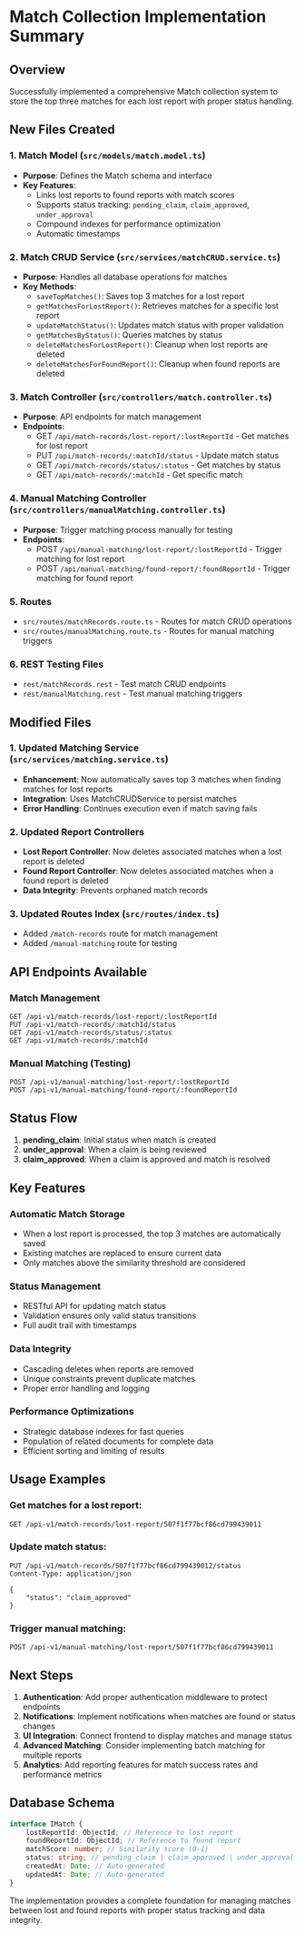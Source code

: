 # Match Collection Implementation Summary

## Overview

Successfully implemented a comprehensive Match collection system to store the top three matches for each lost report with proper status handling.

## New Files Created

### 1. Match Model (`src/models/match.model.ts`)

-   **Purpose**: Defines the Match schema and interface
-   **Key Features**:
    -   Links lost reports to found reports with match scores
    -   Supports status tracking: `pending_claim`, `claim_approved`, `under_approval`
    -   Compound indexes for performance optimization
    -   Automatic timestamps

### 2. Match CRUD Service (`src/services/matchCRUD.service.ts`)

-   **Purpose**: Handles all database operations for matches
-   **Key Methods**:
    -   `saveTopMatches()`: Saves top 3 matches for a lost report
    -   `getMatchesForLostReport()`: Retrieves matches for a specific lost report
    -   `updateMatchStatus()`: Updates match status with proper validation
    -   `getMatchesByStatus()`: Queries matches by status
    -   `deleteMatchesForLostReport()`: Cleanup when lost reports are deleted
    -   `deleteMatchesForFoundReport()`: Cleanup when found reports are deleted

### 3. Match Controller (`src/controllers/match.controller.ts`)

-   **Purpose**: API endpoints for match management
-   **Endpoints**:
    -   GET `/api/match-records/lost-report/:lostReportId` - Get matches for lost report
    -   PUT `/api/match-records/:matchId/status` - Update match status
    -   GET `/api/match-records/status/:status` - Get matches by status
    -   GET `/api/match-records/:matchId` - Get specific match

### 4. Manual Matching Controller (`src/controllers/manualMatching.controller.ts`)

-   **Purpose**: Trigger matching process manually for testing
-   **Endpoints**:
    -   POST `/api/manual-matching/lost-report/:lostReportId` - Trigger matching for lost report
    -   POST `/api/manual-matching/found-report/:foundReportId` - Trigger matching for found report

### 5. Routes

-   `src/routes/matchRecords.route.ts` - Routes for match CRUD operations
-   `src/routes/manualMatching.route.ts` - Routes for manual matching triggers

### 6. REST Testing Files

-   `rest/matchRecords.rest` - Test match CRUD endpoints
-   `rest/manualMatching.rest` - Test manual matching triggers

## Modified Files

### 1. Updated Matching Service (`src/services/matching.service.ts`)

-   **Enhancement**: Now automatically saves top 3 matches when finding matches for lost reports
-   **Integration**: Uses MatchCRUDService to persist matches
-   **Error Handling**: Continues execution even if match saving fails

### 2. Updated Report Controllers

-   **Lost Report Controller**: Now deletes associated matches when a lost report is deleted
-   **Found Report Controller**: Now deletes associated matches when a found report is deleted
-   **Data Integrity**: Prevents orphaned match records

### 3. Updated Routes Index (`src/routes/index.ts`)

-   Added `/match-records` route for match management
-   Added `/manual-matching` route for testing

## API Endpoints Available

### Match Management

```
GET /api-v1/match-records/lost-report/:lostReportId
PUT /api-v1/match-records/:matchId/status
GET /api-v1/match-records/status/:status
GET /api-v1/match-records/:matchId
```

### Manual Matching (Testing)

```
POST /api-v1/manual-matching/lost-report/:lostReportId
POST /api-v1/manual-matching/found-report/:foundReportId
```

## Status Flow

1. **pending_claim**: Initial status when match is created
2. **under_approval**: When a claim is being reviewed
3. **claim_approved**: When a claim is approved and match is resolved

## Key Features

### Automatic Match Storage

-   When a lost report is processed, the top 3 matches are automatically saved
-   Existing matches are replaced to ensure current data
-   Only matches above the similarity threshold are considered

### Status Management

-   RESTful API for updating match status
-   Validation ensures only valid status transitions
-   Full audit trail with timestamps

### Data Integrity

-   Cascading deletes when reports are removed
-   Unique constraints prevent duplicate matches
-   Proper error handling and logging

### Performance Optimizations

-   Strategic database indexes for fast queries
-   Population of related documents for complete data
-   Efficient sorting and limiting of results

## Usage Examples

### Get matches for a lost report:

```http
GET /api-v1/match-records/lost-report/507f1f77bcf86cd799439011
```

### Update match status:

```http
PUT /api-v1/match-records/507f1f77bcf86cd799439012/status
Content-Type: application/json

{
    "status": "claim_approved"
}
```

### Trigger manual matching:

```http
POST /api-v1/manual-matching/lost-report/507f1f77bcf86cd799439011
```

## Next Steps

1. **Authentication**: Add proper authentication middleware to protect endpoints
2. **Notifications**: Implement notifications when matches are found or status changes
3. **UI Integration**: Connect frontend to display matches and manage status
4. **Advanced Matching**: Consider implementing batch matching for multiple reports
5. **Analytics**: Add reporting features for match success rates and performance metrics

## Database Schema

```typescript
interface IMatch {
	lostReportId: ObjectId; // Reference to lost report
	foundReportId: ObjectId; // Reference to found report
	matchScore: number; // Similarity score (0-1)
	status: string; // pending_claim | claim_approved | under_approval
	createdAt: Date; // Auto-generated
	updatedAt: Date; // Auto-generated
}
```

The implementation provides a complete foundation for managing matches between lost and found reports with proper status tracking and data integrity.
